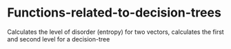 # Functions-related-to-decision-trees
Calculates the level of disorder (entropy) for two vectors, calculates the first and second level for a decision-tree
